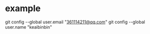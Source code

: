 # example
git config --global user.email "361114211@qq.com"
  git config --global user.name "keaibinbin"

